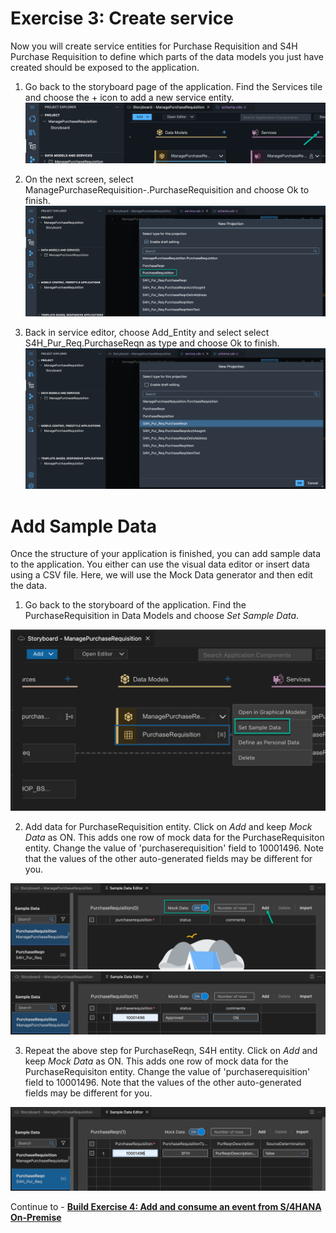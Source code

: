 # Exercise 3: Create service 

Now you will create service entities for Purchase Requisition and S4H Purchase Requisition to define which parts of the data models you just have created should be exposed to the application.

1. Go back to the storyboard page of the application. Find the Services tile and choose the + icon to add a new service entity.
![](images/Service_001.png)

2. On the next screen, select ManagePurchaseRequisition-<Your-User-ID>.PurchaseRequisition and choose Ok to finish.
![](images/Service_002.png)
3. Back in service editor, choose Add_Entity and select select S4H_Pur_Req.PurchaseReqn as type and choose Ok to finish.
![](images/Service_003.png)

# Add Sample Data
Once the structure of your application is finished, you can add sample data to the application. You either can use the visual data editor or insert data using a CSV file. Here, we will use the Mock Data generator and then edit the data.

1. Go back to the storyboard of the application. Find the PurchaseRequisition in Data Models and choose *Set Sample Data*.

![](images/SampleData_001.png)

2. Add data for PurchaseRequisition entity. Click on *Add* and keep *Mock Data* as ON. This adds one row of mock data for the PurchaseRequisiton entity. Change the value of 'purchaserequisition' field to 10001496. Note that the values of the other auto-generated fields may be different for you.

![](images/SampleData_002.png)
![](images/SampleData_003.png)

3. Repeat the above step for PurchaseReqn, S4H entity. Click on *Add* and keep *Mock Data* as ON. This adds one row of mock data for the PurchaseRequisiton entity. Change the value of 'purchaserequisition' field to 10001496. Note that the values of the other auto-generated fields may be different for you.

![](images/SampleData_004.png)

Continue to - **[Build Exercise 4: Add and consume an event from S/4HANA On-Premise](../../../buildcode/exercises/ex4/README.md)**



